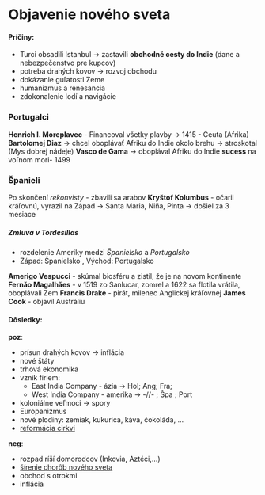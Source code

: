 # Objavenie nového sveta

#### Príčiny:
 - Turci obsadili Istanbul -> zastavili **obchodné cesty do Indie** (dane a nebezpečenstvo pre kupcov)
 - potreba drahých kovov -> rozvoj obchodu
 - dokázanie guľatosti Zeme
 - humanizmus a renesancia
 - zdokonalenie lodí a navigácie

### Portugalci
**Henrich I. Moreplavec** - Financoval všetky plavby -> 1415 - Ceuta (Afrika)
**Bartolomej Diaz** -> chcel oboplávať Afriku do Indie okolo brehu -> stroskotal (Mys dobrej nádeje)
**Vasco de Gama** -> oboplával Afriku do Indie **sucess** na voľnom mori- 1499

### Španieli
Po skončení *rekonvisty* - zbavili sa arabov
**Kryštof Kolumbus** - očaril kráľovnú, vyrazil na Západ -> Santa Maria, Niňa, Pinta -> došiel za 3 mesiace


##### Zmluva v Tordesillas
- rozdelenie Ameriky medzi *Španielsko* a *Portugalsko*
- Západ: Španielsko , Východ: Portugalsko

**Amerigo Vespucci** - skúmal biosféru a zistil, že je na novom kontinente
**Fernǎo Magalhǎes** - v 1519 zo Sanlucar, zomrel a 1622 sa flotila vrátila, oboplávali Zem
**Francis Drake** - pirát, milenec Anglickej kráľovnej
**James Cook** - objavil Austráliu

#### Dôsledky:
**poz**:
 - prísun drahých kovov -> inflácia
 - nové štáty
 - trhová ekonomika
 - vznik firiem:
   - East India Company - ázia -> Hol; Ang; Fra;
   - West India Company - amerika -> -//- ; Špa ; Port 
 - koloniálne veľmoci -> spory
 - Europanizmus
 - nové plodiny: zemiak, kukurica, káva, čokoláda, ...
 - [reformácia cirkvi](reformácia%20cirkvi.md)

**neg**:
 - rozpad ríší domorodcov (Inkovia, Aztéci,...)
 - [šírenie chorôb nového sveta](choroby%20nového%20sveta.md)
 - obchod s otrokmi
 - inflácia
